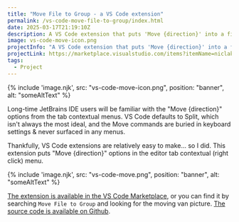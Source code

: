 ```yaml
---
title: "Move File to Group - a VS Code extension"
permalink: /vs-code-move-file-to-group/index.html
date: 2025-03-17T21:19:10Z
description: A VS Code extension that puts 'Move {direction}' into a file's contextual menu.
image: vs-code-move-icon.png
projectInfo: "A VS Code extension that puts 'Move {direction}' into a file's contextual menu."
projectLink: https://marketplace.visualstudio.com/items?itemName=niclake.move-file-to-group
tags: 
  - Project
---
```


{% include 'image.njk',
  src: "vs-code-move-icon.png",
  position: "banner",
  alt: "someAltText"
%}

Long-time JetBrains IDE users will be familiar with the "Move {direction}" options from the tab contextual menus. VS Code defaults to Split, which isn't always the most ideal, and the Move commands are buried in keyboard settings & never surfaced in any menus.

Thankfully, VS Code extensions are relatively easy to make... so I did. This extension puts "Move {direction}" options in the editor tab contextual (right click) menu.

{% include 'image.njk',
  src: "vs-code-move.png",
  position: "banner",
  alt: "someAltText"
%}

[The extension is available in the VS Code Marketplace](https://marketplace.visualstudio.com/items?itemName=niclake.move-file-to-group), or you can find it by searching `Move File to Group` and looking for the moving van picture. [The source code is available on Github](https://github.com/niclake/move-file-to-group).
